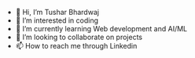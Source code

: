 - 👋 Hi, I’m Tushar Bhardwaj
- 👀 I’m interested in coding
- 🌱 I’m currently learning Web development and AI/ML 
- 💞️ I’m looking to collaborate on projects
- 📫 How to reach me through Linkedin

<!---
Tushar040903/Tushar040903 is a ✨ special ✨ repository because its `README.md` (this file) appears on your GitHub profile.
You can click the Preview link to take a look at your changes.
--->
